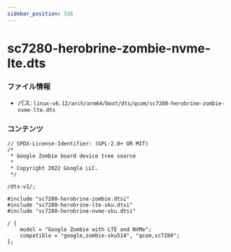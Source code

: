 ```yaml
---
sidebar_position: 316
---
```

# sc7280-herobrine-zombie-nvme-lte.dts

### ファイル情報

- パス: `linux-v6.12/arch/arm64/boot/dts/qcom/sc7280-herobrine-zombie-nvme-lte.dts`

### コンテンツ

```dts
// SPDX-License-Identifier: (GPL-2.0+ OR MIT)
/*
 * Google Zombie board device tree source
 *
 * Copyright 2022 Google LLC.
 */

/dts-v1/;

#include "sc7280-herobrine-zombie.dtsi"
#include "sc7280-herobrine-lte-sku.dtsi"
#include "sc7280-herobrine-nvme-sku.dtsi"

/ {
	model = "Google Zombie with LTE and NVMe";
	compatible = "google,zombie-sku514", "qcom,sc7280";
};

```
